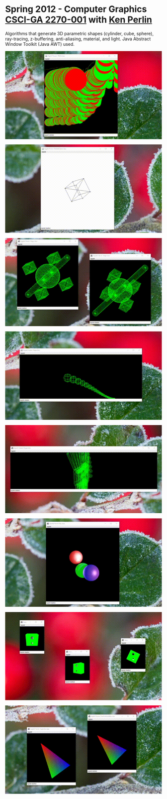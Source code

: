 # Spring 2012 - Computer Graphics [CSCI-GA 2270-001](https://web.archive.org/web/20201003121542/https://mrl.nyu.edu/~perlin/courses/spring2012/) with [Ken Perlin](https://web.archive.org/web/20201003121610/https://mrl.nyu.edu/~perlin/)
Algorithms that generate 3D parametric shapes (cylinder, cube, sphere), ray-tracing, z-buffering, anti-aliasing, material, and light. Java Abstract Window Toolkit (Java AWT) used.

![](https://github.com/ffmaer/Computer-Graphics/blob/2020/gifs/sp500.gif?raw=true)

![](https://github.com/ffmaer/Computer-Graphics/blob/2020/gifs/cube.gif?raw=true)

![](https://github.com/ffmaer/Computer-Graphics/blob/2020/gifs/space-stations.gif?raw=true)

![](https://github.com/ffmaer/Computer-Graphics/blob/2020/gifs/worm.gif?raw=true)

![](https://github.com/ffmaer/Computer-Graphics/blob/2020/gifs/gibbon.gif?raw=true)

![](https://github.com/ffmaer/Computer-Graphics/blob/2020/gifs/ray-tracing.gif?raw=true)

![](https://github.com/ffmaer/Computer-Graphics/blob/2020/gifs/rotate.gif?raw=true)

![](https://github.com/ffmaer/Computer-Graphics/blob/2020/gifs/scanlines.gif?raw=true)
